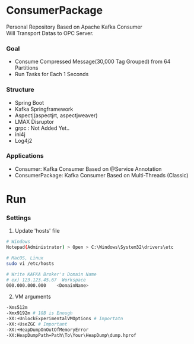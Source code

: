 # ConsumerPackage
Personal Repository Based on Apache Kafka Consumer <br>
Will Transport Datas to OPC Server. <br>

### Goal
- Consume Compressed Message(30,000 Tag Grouped) from 64 Partitions <br>
- Run Tasks for Each 1 Seconds <br>

### Structure
- Spring Boot
- Kafka Springframework
- Aspectj(aspectjrt, aspectjweaver)
- LMAX Disruptor
- grpc : Not Added Yet..
- ini4j
- Log4j2 <br>

### Applications
- Consumer: Kafka Consumer Based on @Service Annotation
- ConsumerPackage: Kafka Consumer Based on Multi-Threads (Classic) <br>

# Run
### Settings
1. Update 'hosts' file
``` bash
# Windows
Notepad(Administrator) > Open > C:\Windows\System32\drivers\etc

# MacOS, Linux
sudo vi /etc/hosts
```
``` bash
# Write KAFKA Broker's Domain Name
# ex) 123.123.45.67  Workspace
000.000.000.000    <DomainName>
```

2. VM arguments
``` bash
-Xms512m 
-Xmx9192m # 1GB is Enough 
-XX:+UnlockExperimentalVMOptions # Importatn
-XX:+UseZGC # Important
-XX:+HeapDumpOnOutOfMemoryError 
-XX:HeapDumpPath=Path\To\Your\HeapDump\dump.hprof 
```